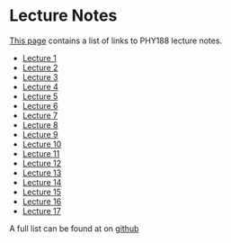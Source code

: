 Lecture Notes
=============

[This page](https://phy151-ucb.github.io/seljak-phy151-fall-2018/lectures/) contains a list of links to PHY188 lecture notes.

 - [Lecture 1](
       https://raw.githubusercontent.com/phy151-ucb/seljak-phy151-fall-2018/master/lecture-notes/Lecture1_new.pdf
    )
 - [Lecture 2](
       https://raw.githubusercontent.com/phy151-ucb/seljak-phy151-fall-2018/master/lecture-notes/Lecture2_new.pdf
    )
 - [Lecture 3](
       https://raw.githubusercontent.com/phy151-ucb/seljak-phy151-fall-2018/master/lecture-notes/Lecture3_new.pdf
    )
 - [Lecture 4](
       https://raw.githubusercontent.com/phy151-ucb/seljak-phy151-fall-2018/master/lecture-notes/Lecture4_new.pdf
    )
 - [Lecture 5](
       https://raw.githubusercontent.com/phy151-ucb/seljak-phy151-fall-2018/master/lecture-notes/Lecture5_new.pdf
    )
 - [Lecture 6](
       https://raw.githubusercontent.com/phy151-ucb/seljak-phy151-fall-2018/master/lecture-notes/Lecture6_new.pdf
    )
 - [Lecture 7](
       https://raw.githubusercontent.com/phy151-ucb/seljak-phy151-fall-2018/master/lecture-notes/Lecture7_new.pdf
    )
 - [Lecture 8](
       https://raw.githubusercontent.com/phy151-ucb/seljak-phy151-fall-2018/master/lecture-notes/Lecture8_new.pdf
    )
 - [Lecture 9](
       https://raw.githubusercontent.com/phy151-ucb/seljak-phy151-fall-2018/master/lecture-notes/Lecture9_new.pdf
    )
 - [Lecture 10](
       https://raw.githubusercontent.com/phy151-ucb/seljak-phy151-fall-2018/master/lecture-notes/Lecture10_new.pdf
    )
 - [Lecture 11](
       https://raw.githubusercontent.com/phy151-ucb/seljak-phy151-fall-2018/master/lecture-notes/Lecture11_new.pdf
    )
 - [Lecture 12](
       https://raw.githubusercontent.com/phy151-ucb/seljak-phy151-fall-2018/master/lecture-notes/Lecture12_new.pdf
    )
 - [Lecture 13](
       https://raw.githubusercontent.com/phy151-ucb/seljak-phy151-fall-2018/master/lecture-notes/Lecture13_new.pdf
    )
 - [Lecture 14](
       https://raw.githubusercontent.com/phy151-ucb/seljak-phy151-fall-2018/master/lecture-notes/Lecture14_new.pdf
    )
 - [Lecture 15](
       https://raw.githubusercontent.com/phy151-ucb/seljak-phy151-fall-2018/master/lecture-notes/Lecture15_new.pdf
    )
 - [Lecture 16](
       https://raw.githubusercontent.com/phy151-ucb/seljak-phy151-fall-2018/master/lecture-notes/Lecture16_new.pdf
    )
 - [Lecture 17](
       https://raw.githubusercontent.com/phy151-ucb/seljak-phy151-fall-2018/master/lecture-notes/Lecture17_new.pdf
    )
<!-- - [Lecture Notes Aug 24, 2017](
       https://raw.githubusercontent.com/bccp/seljak-phy151-fall-2017/master/lecture-notes/lecture-1.pdf)-->


A full list can be found at on [github](https://github.com/phy151-ucb/seljak-phy151-fall-2018/tree/master/lecture-notes/)

